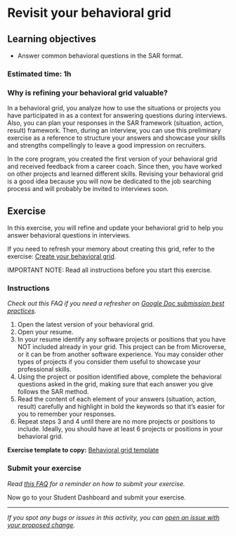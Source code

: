 # Revisit your behavioral grid

## Learning objectives

- Answer common behavioral questions in the SAR format.

### **Estimated time**: 1h

### Why is refining your behavioral grid valuable?

In a behavioral grid, you analyze how to use the situations or projects you have participated in as a context for answering questions during interviews. Also, you can plan your responses in the SAR framework (situation, action, result) framework. Then, during an interview, you can use this preliminary exercise as a reference to structure your answers and showcase your skills and strengths compellingly to leave a good impression on recruiters.

In the core program, you created the first version of your behavioral grid and received feedback from a career coach. Since then, you have worked on other projects and learned different skills. Revising your behavioral grid is a good idea because you will now be dedicated to the job searching process and will probably be invited to interviews soon.


## Exercise

In this exercise, you will refine and update your behavioral grid to help you answer behavioral questions in interviews. 

If you need to refresh your memory about creating this grid, refer to the exercise: [Create your behavioral grid](https://github.com/microverseinc/curriculum-professional-skills/blob/main/interview-prep/create-your-behavioral-grid.md).

IMPORTANT NOTE: Read all instructions before you start this exercise.

### Instructions

*Check out this FAQ if you need a refresher on [Google Doc submission best practices](https://microverse.zendesk.com/hc/en-us/articles/360063156813).*

1. Open the latest version of your behavioral grid.
2. Open your resume.
3. In your resume identify any software projects or positions that you have NOT included already in your grid. This project can be from Microverse, or it can be from another software experience. You may consider other types of projects if you consider them useful to showcase your professional skills.
4. Using the project or position identified above, complete the behavioral questions asked in the grid, making sure that each answer you give follows the SAR method.
5. Read the content of each element of your answers (situation, action, result) carefully and highlight in bold the keywords so that it’s easier for you to remember your responses.
5. Repeat steps 3 and 4 until there are no more projects or positions to include. Ideally, you should have at least 6 projects or positions in your behavioral grid.

**Exercise template to copy:** [Behavioral grid template](https://docs.google.com/document/d/10WfzCmmdbyEdY6ztdfaFTosSNZfS-NBww57U6_Y8fIg/edit?usp=sharing)

### Submit your exercise

*Read [this FAQ](https://microverse.zendesk.com/hc/en-us/articles/360061344234) for a reminder on how to submit your exercise.*

Now go to your Student Dashboard and submit your exercise.

------

_If you spot any bugs or issues in this activity, you can [open an issue with your proposed change](https://github.com/microverseinc/curriculum-transversal-skills/blob/main/git-github/articles/open_issue.md)._






